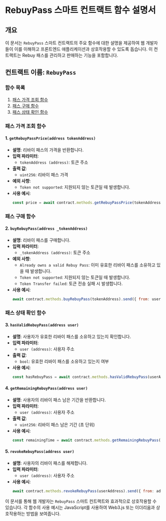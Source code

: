 
# RebuyPass 스마트 컨트랙트 함수 설명서

## 개요
이 문서는 `RebuyPass` 스마트 컨트랙트의 주요 함수에 대한 설명을 제공하여 웹 개발자들이 이를 이해하고 프론트엔드 애플리케이션과 상호작용할 수 있도록 돕습니다. 이 컨트랙트는 Rebuy 패스를 관리하고 판매하는 기능을 포함합니다.

## 컨트랙트 이름: `RebuyPass`

### 함수 목록
1. [패스 가격 조회 함수](#패스-가격-조회-함수)
2. [패스 구매 함수](#패스-구매-함수)
3. [패스 상태 확인 함수](#패스-상태-확인-함수)

### 패스 가격 조회 함수
#### 1. `getRebuyPassPrice(address tokenAddress)`
- **설명**: 리바이 패스의 가격을 반환합니다.
- **입력 파라미터**:
  - `tokenAddress (address)`: 토큰 주소
- **출력 값**:
  - `uint256`: 리바이 패스 가격
- **예외 사항**:
  - `Token not supported`: 지원되지 않는 토큰일 때 발생합니다.
- **사용 예시**:
  ```javascript
  const price = await contract.methods.getRebuyPassPrice(tokenAddress).call();
  ```

### 패스 구매 함수
#### 2. `buyRebuyPass(address _tokenAddress)`
- **설명**: 리바이 패스를 구매합니다.
- **입력 파라미터**:
  - `_tokenAddress (address)`: 토큰 주소
- **예외 사항**:
  - `Already owns a valid Rebuy Pass`: 이미 유효한 리바이 패스를 소유하고 있을 때 발생합니다.
  - `Token not supported`: 지원되지 않는 토큰일 때 발생합니다.
  - `Token Transfer failed`: 토큰 전송 실패 시 발생합니다.
- **사용 예시**:
  ```javascript
  await contract.methods.buyRebuyPass(tokenAddress).send({ from: userAddress });
  ```

### 패스 상태 확인 함수
#### 3. `hasValidRebuyPass(address user)`
- **설명**: 사용자가 유효한 리바이 패스를 소유하고 있는지 확인합니다.
- **입력 파라미터**:
  - `user (address)`: 사용자 주소
- **출력 값**:
  - `bool`: 유효한 리바이 패스를 소유하고 있는지 여부
- **사용 예시**:
  ```javascript
  const hasRebuyPass = await contract.methods.hasValidRebuyPass(userAddress).call();
  ```

#### 4. `getRemainingRebuyPass(address user)`
- **설명**: 사용자의 리바이 패스 남은 기간을 반환합니다.
- **입력 파라미터**:
  - `user (address)`: 사용자 주소
- **출력 값**:
  - `uint256`: 리바이 패스 남은 기간 (초 단위)
- **사용 예시**:
  ```javascript
  const remainingTime = await contract.methods.getRemainingRebuyPass(userAddress).call();
  ```

#### 5. `revokeRebuyPass(address user)`
- **설명**: 사용자의 리바이 패스를 해제합니다.
- **입력 파라미터**:
  - `user (address)`: 사용자 주소
- **사용 예시**:
  ```javascript
  await contract.methods.revokeRebuyPass(userAddress).send({ from: adminAddress });
  ```

이 문서를 통해 웹 개발자는 `RebuyPass` 스마트 컨트랙트와 효과적으로 상호작용할 수 있습니다. 각 함수의 사용 예시는 JavaScript를 사용하여 Web3.js 또는 이더리움과 상호작용하는 방법을 보여줍니다.

